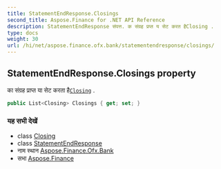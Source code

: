 ```yaml
---
title: StatementEndResponse.Closings
second_title: Aspose.Finance for .NET API Reference
description: StatementEndResponse संपत्त. क संग्रह प्रप्त य सेट करत हैClosing .
type: docs
weight: 30
url: /hi/net/aspose.finance.ofx.bank/statementendresponse/closings/
---
```

## StatementEndResponse.Closings property

का संग्रह प्राप्त या सेट करता है[`Closing`](../../closing/) .

```csharp
public List<Closing> Closings { get; set; }
```

### यह सभी देखें

* class [Closing](../../closing/)
* class [StatementEndResponse](../)
* नाम स्थान [Aspose.Finance.Ofx.Bank](../../statementendresponse/)
* सभा [Aspose.Finance](../../../)


